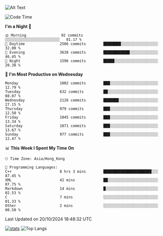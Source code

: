 ![Alt Text](https://media.tenor.com/3Gehha8RO-sAAAAC/goose-dance.gif)

<!--START_SECTION:waka-->
![Code Time](http://img.shields.io/badge/Code%20Time-331%20hrs%2031%20mins-blue)

**I'm a Night 🦉** 

```text
🌞 Morning                92 commits          ░░░░░░░░░░░░░░░░░░░░░░░░░   01.17 % 
🌆 Daytime                2506 commits        ████████░░░░░░░░░░░░░░░░░   32.00 % 
🌃 Evening                3638 commits        ████████████░░░░░░░░░░░░░   46.45 % 
🌙 Night                  1596 commits        █████░░░░░░░░░░░░░░░░░░░░   20.38 % 
```
📅 **I'm Most Productive on Wednesday** 

```text
Monday                   1002 commits        ███░░░░░░░░░░░░░░░░░░░░░░   12.79 % 
Tuesday                  632 commits         ██░░░░░░░░░░░░░░░░░░░░░░░   08.07 % 
Wednesday                2126 commits        ███████░░░░░░░░░░░░░░░░░░   27.15 % 
Thursday                 979 commits         ███░░░░░░░░░░░░░░░░░░░░░░   12.50 % 
Friday                   1045 commits        ███░░░░░░░░░░░░░░░░░░░░░░   13.34 % 
Saturday                 1071 commits        ███░░░░░░░░░░░░░░░░░░░░░░   13.67 % 
Sunday                   977 commits         ███░░░░░░░░░░░░░░░░░░░░░░   12.47 % 
```


📊 **This Week I Spent My Time On** 

```text
🕑︎ Time Zone: Asia/Hong_Kong

💬 Programming Languages: 
C++                      8 hrs 3 mins        ██████████████████████░░░   87.45 % 
XML                      42 mins             ██░░░░░░░░░░░░░░░░░░░░░░░   07.75 % 
Markdown                 14 mins             █░░░░░░░░░░░░░░░░░░░░░░░░   02.53 % 
C                        7 mins              ░░░░░░░░░░░░░░░░░░░░░░░░░   01.33 % 
Other                    2 mins              ░░░░░░░░░░░░░░░░░░░░░░░░░   00.50 % 
```


 Last Updated on 20/10/2024 18:48:32 UTC
<!--END_SECTION:waka-->
[![stats](https://github-readme-stats-rose-phi.vercel.app/api?username=jxncted&count_private=true)](https://github.com/jxncted/github-readme-stats)
![Top Langs](https://github-readme-stats-rose-phi.vercel.app/api/top-langs/?username=jxncted\&layout=compact&hide=c,assembly,jupyter%20notebook)
